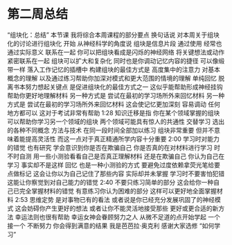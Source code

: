 # 第二周总结

“组块化：总结” 本节课 我将综合本周课程的部分要点 换句话说 对本周关于组块化的讨论进行组块化 开始 从神经科学的角度说 组块是信息片段 通过使用 经常也通过实际意义 联系在一起 你可以把组块看成是闪烁的神经网络 将关键想法或动作紧密联系在一起 组块可以扩大和复杂化 同时也是你调动记忆内容的捷径 可以像缎带一样 落入工作记忆的插槽中 构建组块的最佳方式是 高度集中的注意力 对基本概念的理解 以及通过练习帮助你加深对模式和更大范围的情境的理解 单纯回忆 脱离书本努力想起关键点 是促进组块化的最佳方式之一 这似乎能帮助形成神经挂钩 帮助你更好地理解材料 另一种方式是 尝试在最初的学习场所外来回忆材料 另一种方式是 尝试在最初的学习场所外来回忆材料 这会使记忆更加深刻 容易调动 任何地方都可以 这对于考试非常有帮助
1:28
知识迁移是指 你在某个领域掌握的组块 可以帮助你学习另一个领域的组块 两个领域可能具有惊人的共通性 交替学习 选出的各种不同概念 方法与技术 在同一段时间全部加以练习 组块非常重要 但并不意味着能提高灵活性 而这一点对于真正精通所学内容十分重要
2:00
学习时对能力的错觉 也有研究 学会意识到你是否在欺骗自己 你是否真的在对材料进行学习 时不时自测 用一些小测验看看自己是否真正理解材料 还是在欺骗自己 你认为自己在学习 事实却不是这样 回忆 也是一种小测验的方式 要避免过度依赖拿荧光笔给要点做标记 这会让你以为自己记住了那些内容 实际却并未掌握 学习时不要害怕犯错 这能让你察觉到对自己能力的错觉
2:40
不要只练习简单的部分 这会给你一种自己已完全掌握材料的错觉 有意练习你认为困难的部分 这样可以更好地全面掌握材料
2:53
思维定势 是对事物已有的看法 或者说是你已经充分发展巩固了的神经模式 这会妨碍你产生更好的想法 或者让你不能灵活地接受那些 更好或更合适的新方法 幸运法则也很有帮助 幸运女神会眷顾努力之人 从微不足道的点开始学起 一个接一个 不断努力 你会得到满意的结果 我是芭芭拉·奥克利 感谢大家选修 “如何学习”
